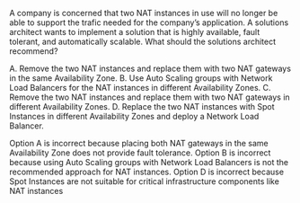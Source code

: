 A company is concerned that two NAT instances in use will no longer be able to support the trafic needed for the company’s application. A solutions architect wants to implement a solution that is highly available, fault tolerant, and automatically scalable. What should the solutions architect recommend? 

A. Remove the two NAT instances and replace them with two NAT gateways in the same Availability Zone. 
B. Use Auto Scaling groups with Network Load Balancers for the NAT instances in different Availability Zones. 
C. Remove the two NAT instances and replace them with two NAT gateways in different Availability Zones. 
D. Replace the two NAT instances with Spot Instances in different Availability Zones and deploy a Network Load Balancer.


Option A is incorrect because placing both NAT gateways in the same Availability Zone does not provide fault tolerance. 
Option B is incorrect because using Auto Scaling groups with Network Load Balancers is not the recommended approach for NAT instances. 
Option D is incorrect because Spot Instances are not suitable for critical infrastructure components like NAT instances